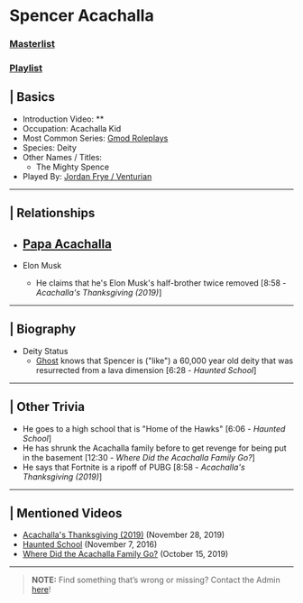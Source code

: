 # Spencer Acachalla
### [Masterlist]()
### [Playlist](https://www.youtube.com/playlist?list=PLwljWXtmIKiT4p9aA1aMvIT2V3FhsZta6)

## | Basics
- Introduction Video: **
- Occupation: Acachalla Kid
- Most Common Series: [Gmod Roleplays](6.Series/Gmod/Roleplays.md)
- Species: Deity
- Other Names / Titles:
  - The Mighty Spence
- Played By: [Jordan Frye / Venturian](3.Siblings/3.1.Jordan-Frye-Venturian.md)

----

## | Relationships
- [**Papa Acachalla**](5.Characters/Papa_Acachalla.md)
  - 

- Elon Musk
  - He claims that he's Elon Musk's half-brother twice removed \[8:58 - *Acachalla's Thanksgiving (2019)*]

----

## | Biography
- Deity Status
  -  [Ghost](5.Characters/Johnny_Ghost.md) knows that Spencer is \("like") a 60,000 year old deity that was resurrected from a lava dimension \[6:28 - *Haunted School*]  

----

## | Other Trivia
- He goes to a high school that is "Home of the Hawks" \[6:06 - *Haunted School*]
- He has shrunk the Acachalla family before to get revenge for being put in the basement \[12:30 - *Where Did the Acachalla Family Go?*]
- He says that Fortnite is a ripoff of PUBG \[8:58 - *Acachalla's Thanksgiving (2019)*]

----

## | Mentioned Videos
- [Acachalla's Thanksgiving \(2019)](https://youtu.be/dC5GT2mZNEk) \(November 28, 2019)
- [Haunted School](https://youtu.be/cV31R3z-P7M) \(November 7, 2016)
- [Where Did the Acachalla Family Go?](https://youtu.be/rXysj4tKZmU) \(October 15, 2019)

----

> **NOTE:** Find something that’s wrong or missing? Contact the Admin [here](../chapter_2.md)!